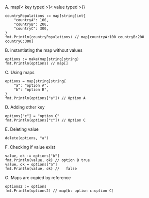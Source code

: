 A. map[< key typed >]< value typed >{}

```
countryPopulations := map[string]int{
    "countryA": 100,
    "countryB": 200,
    "countryC": 300,
}
fmt.Println(countryPopulations) // map[countryA:100 countryB:200 countryC:300]
```

B. instantiating the map without values

```
options := make(map[string]string)
fmt.Println(options) // map[]
```

C. Using maps

```
options = map[string]string{
    "a": "option A",
    "b": "option B",
}
fmt.Println(options["a"]) // Option A
```

D. Adding other key

```
options["c"] = "option C"
fmt.Println(options["c"]) // Option C
```

E. Deleting value

```
delete(options, "a")
```

F. Checking if value exist

```
value, ok := options["b"]
fmt.Println(value, ok) // option B true
value, ok = options["a"]
fmt.Println(value, ok) //   false
```

G. Maps are copied by reference

```
options2 := options
fmt.Println(options2) // map[b: option c:option C]
```
